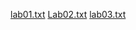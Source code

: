 [lab01.txt](https://github.com/HoroHiro/Lab1/files/13755828/lab01.txt)
[Lab02.txt](https://github.com/HoroHiro/Lab1/files/13755915/Lab02.txt)
[lab03.txt](https://github.com/HoroHiro/Lab1/files/13755964/lab03.txt)
